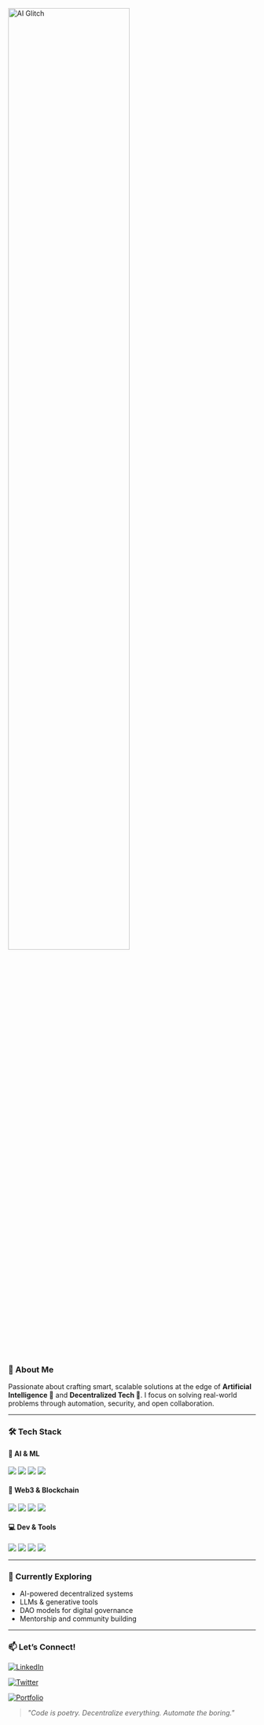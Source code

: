 <img src="https://media.giphy.com/media/3o7abB06u9bNzA8lu8/giphy.gif" width="70%" alt="AI Glitch"/>


### 🧠 About Me

Passionate about crafting smart, scalable solutions at the edge of **Artificial Intelligence 🤖** and **Decentralized Tech 🔗**. I focus on solving real-world problems through automation, security, and open collaboration.

---

### 🛠️ Tech Stack

#### 🤖 AI & ML
<p>
  <img src="https://img.shields.io/badge/Python-3776AB?style=for-the-badge&logo=python&logoColor=white"/>
  <img src="https://img.shields.io/badge/TensorFlow-FF6F00?style=for-the-badge&logo=TensorFlow&logoColor=white"/>
  <img src="https://img.shields.io/badge/PyTorch-EE4C2C?style=for-the-badge&logo=pytorch&logoColor=white"/>
  <img src="https://img.shields.io/badge/NLP-4B8BBE?style=for-the-badge&logo=spaCy&logoColor=white"/>
</p>

#### 🔗 Web3 & Blockchain
<p>
  <img src="https://img.shields.io/badge/Solidity-363636?style=for-the-badge&logo=solidity&logoColor=white"/>
  <img src="https://img.shields.io/badge/Ethereum-3C3C3D?style=for-the-badge&logo=ethereum&logoColor=white"/>
  <img src="https://img.shields.io/badge/IPFS-65C2CB?style=for-the-badge&logo=IPFS&logoColor=white"/>
  <img src="https://img.shields.io/badge/Smart%20Contracts-F7931A?style=for-the-badge&logo=bitcoin&logoColor=white"/>
</p>

#### 💻 Dev & Tools
<p>
  <img src="https://img.shields.io/badge/JavaScript-F7DF1E?style=for-the-badge&logo=javascript&logoColor=black"/>
  <img src="https://img.shields.io/badge/React-20232A?style=for-the-badge&logo=react&logoColor=61DAFB"/>
  <img src="https://img.shields.io/badge/Docker-2496ED?style=for-the-badge&logo=docker&logoColor=white"/>
  <img src="https://img.shields.io/badge/Git-F05032?style=for-the-badge&logo=git&logoColor=white"/>
</p>

---

### 🌱 Currently Exploring
- AI-powered decentralized systems
- LLMs & generative tools
- DAO models for digital governance
- Mentorship and community building

---



### 📫 Let’s Connect!

[![LinkedIn](https://img.shields.io/badge/LinkedIn-0077B5?style=for-the-badge&logo=linkedin&logoColor=white)](https://linkedin.com/in/dawit-berhanu)  

[![Twitter](https://img.shields.io/badge/Twitter-1DA1F2?style=for-the-badge&logo=twitter&logoColor=white)](https://twitter.com/Dawitsovm)  

[![Portfolio](https://img.shields.io/badge/Portfolio-000000?style=for-the-badge&logo=firefox&logoColor=white)](https://yourwebsite.com)



> *"Code is poetry. Decentralize everything. Automate the boring."*









